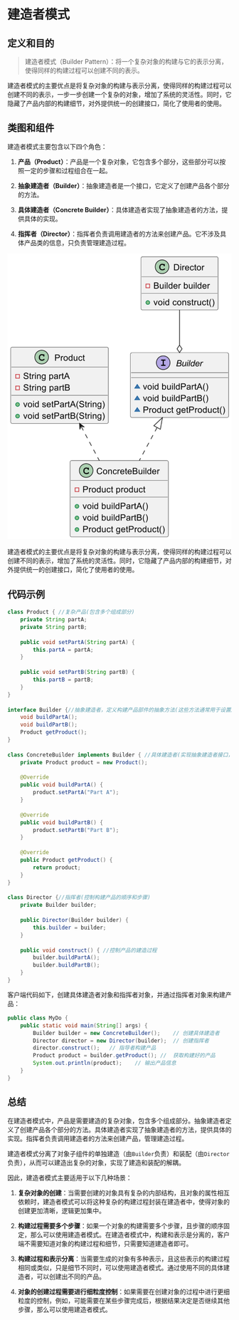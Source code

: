 # 建造者模式

## 定义和目的

> 建造者模式（Builder Pattern）：将一个复杂对象的构建与它的表示分离，使得同样的构建过程可以创建不同的表示。

建造者模式的主要优点是将复杂对象的构建与表示分离，使得同样的构建过程可以创建不同的表示，一步一步创建一个复杂的对象，增加了系统的灵活性。同时，它隐藏了产品内部的构建细节，对外提供统一的创建接口，简化了使用者的使用。

## 类图和组件

建造者模式主要包含以下四个角色：

1. **产品（Product）**：产品是一个复杂对象，它包含多个部分，这些部分可以按照一定的步骤和过程组合在一起。

2. **抽象建造者（Builder）**：抽象建造者是一个接口，它定义了创建产品各个部分的方法。

3. **具体建造者（Concrete Builder）**：具体建造者实现了抽象建造者的方法，提供具体的实现。

4. **指挥者（Director）**：指挥者负责调用建造者的方法来创建产品。它不涉及具体产品类的信息，只负责管理建造过程。

![image-20240226112524647](images/1_04_Builder/image-20240226112524647.png)

建造者模式的主要优点是将复杂对象的构建与表示分离，使得同样的构建过程可以创建不同的表示，增加了系统的灵活性。同时，它隐藏了产品内部的构建细节，对外提供统一的创建接口，简化了使用者的使用。

## 代码示例

```java
class Product { //复杂产品(包含多个组成部分)
    private String partA;
    private String partB;

    public void setPartA(String partA) {
        this.partA = partA;
    }

    public void setPartB(String partB) {
        this.partB = partB;
    }
}

interface Builder {//抽象建造者，定义构建产品部件的抽象方法(这些⽅法通常⽤于设置产品的各个属性)
    void buildPartA();
    void buildPartB();
    Product getProduct();
}

class ConcreteBuilder implements Builder { //具体建造者(实现抽象建造者接⼝，构建具体的产品)
    private Product product = new Product();

    @Override
    public void buildPartA() {
        product.setPartA("Part A");
    }

    @Override
    public void buildPartB() {
        product.setPartB("Part B");
    }

    @Override
    public Product getProduct() {
        return product;
    }
}

class Director {//指挥者(控制构建产品的顺序和步骤)
    private Builder builder;

    public Director(Builder builder) {
        this.builder = builder;
    }

    public void construct() { //控制产品的建造过程
        builder.buildPartA();
        builder.buildPartB();
    }
}
```

客户端代码如下，创建具体建造者对象和指挥者对象，并通过指挥者对象来构建产品：

```java
public class MyDo {
    public static void main(String[] args) {
        Builder builder = new ConcreteBuilder();	// 创建具体建造者
        Director director = new Director(builder);	// 创建指挥者
        director.construct();	// 指导者构建产品
        Product product = builder.getProduct();	//  获取构建好的产品
        System.out.println(product);	// 输出产品信息
    }
}
```



## 总结

在建造者模式中，产品是需要建造的复杂对象，包含多个组成部分。抽象建造者定义了创建产品各个部分的方法。具体建造者实现了抽象建造者的方法，提供具体的实现。指挥者负责调用建造者的方法来创建产品，管理建造过程。

建造者模式分离了对象子组件的单独建造（由`Builder`负责）和装配（由`Director`负责），从而可以建造出复杂的对象，实现了建造和装配的解耦。

因此，建造者模式主要适用于以下几种场景：

1. **复杂对象的创建**：当需要创建的对象具有复杂的内部结构，且对象的属性相互依赖时，建造者模式可以将这种复杂的构建过程封装在建造者中，使得对象的创建更加清晰，逻辑更加集中。

2. **构建过程需要多个步骤**：如果一个对象的构建需要多个步骤，且步骤的顺序固定，那么可以使用建造者模式。在建造者模式中，构建和表示是分离的，客户端不需要知道对象的构建过程和细节，只需要知道建造者即可。

3. **构建过程和表示分离**：当需要生成的对象有多种表示，且这些表示的构建过程相同或类似，只是细节不同时，可以使用建造者模式。通过使用不同的具体建造者，可以创建出不同的产品。

4. **对象的创建过程需要进行细粒度控制**：如果需要在创建对象的过程中进行更细粒度的控制，例如，可能需要在某些步骤完成后，根据结果决定是否继续其他步骤，那么可以使用建造者模式。
